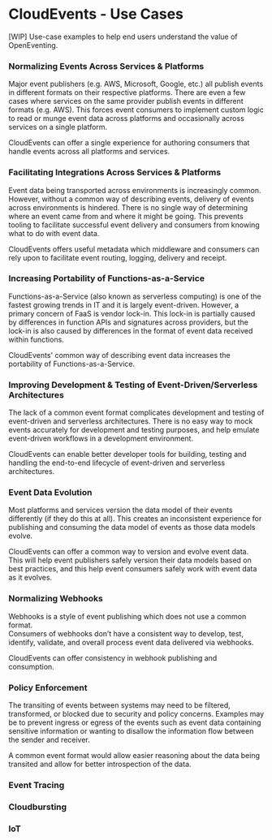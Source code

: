 # CloudEvents - Use Cases

[WIP] Use-case examples to help end users understand the value of OpenEventing.

### Normalizing Events Across Services & Platforms

Major event publishers (e.g. AWS, Microsoft, Google, etc.) all publish events
in different formats on their respective platforms.  There are even a few cases
where services on the same provider publish events in different formats (e.g.
AWS).  This forces event consumers to implement custom logic to read or munge
event data across platforms and occasionally across services on a single
platform.

CloudEvents can offer a single experience for authoring consumers that handle
events across all platforms and services.

### Facilitating Integrations Across Services & Platforms

Event data being transported across environments is increasingly common.  
However, without a common way of describing events, delivery of events across
environments is hindered.  There is no single way of determining where an event
came from and where it might be going.  This prevents tooling to facilitate
successful event delivery and consumers from knowing what to do with event
data.

CloudEvents offers useful metadata which middleware and consumers can rely upon
to facilitate event routing, logging, delivery and receipt.

### Increasing Portability of Functions-as-a-Service

Functions-as-a-Service (also known as serverless computing) is one of the
fastest growing trends in IT and it is largely event-driven.  However, a
primary concern of FaaS is vendor lock-in.  This lock-in is partially caused
by differences in function APIs and signatures across providers, but the
lock-in is also caused by differences in the format of event data received
within functions.

CloudEvents' common way of describing event data increases the portability of
Functions-as-a-Service.

### Improving Development & Testing of Event-Driven/Serverless Architectures

The lack of a common event format complicates development and testing of
event-driven and serverless architectures.  There is no easy way to mock events
accurately for development and testing purposes, and help emulate event-driven
workflows in a development environment.

CloudEvents can enable better developer tools for building, testing and
handling the end-to-end lifecycle of event-driven and serverless architectures.

### Event Data Evolution

Most platforms and services version the data model of their events differently
(if they do this at all).  This creates an inconsistent experience for
publishing and consuming the data model of events as those data models evolve.

CloudEvents can offer a common way to version and evolve event data.  This will
help event publishers safely version their data models based on best practices,
and this help event consumers safely work with event data as it evolves.

### Normalizing Webhooks

Webhooks is a style of event publishing which does not use a common format.  
Consumers of webhooks don’t have a consistent way to develop, test, identify,
validate, and overall process event data delivered via webhooks.

CloudEvents can offer consistency in webhook publishing and consumption.

### Policy Enforcement

The transiting of events between systems may need to be filtered, transformed,
or blocked due to security and policy concerns. Examples may be to prevent
ingress or egress of the events such as event data containing sensitive
information or wanting to disallow the information flow between the sender and
receiver.

A common event format would allow easier reasoning about the data being
transited and allow for better introspection of the data.

### Event Tracing

### Cloudbursting

### IoT
